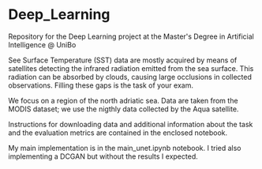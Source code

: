 # Deep_Learning
Repository for the Deep Learning project at the Master's Degree in Artificial Intelligence @ UniBo

See Surface Temperature (SST) data are mostly acquired by means of satellites detecting the infrared radiation emitted from the sea surface. This radiation can be absorbed by clouds, causing large occlusions in collected observations. Filling these gaps is the task of your exam.

We focus on a region of the north adriatic sea. Data are taken from the MODIS dataset; we use the nigthly data collected by the Aqua satellite.

Instructions for downloading data and additional information about the task and the evaluation metrics are contained in the enclosed notebook.

My main implementation is in the main_unet.ipynb notebook. I tried also implementing a DCGAN but without the results I expected.
